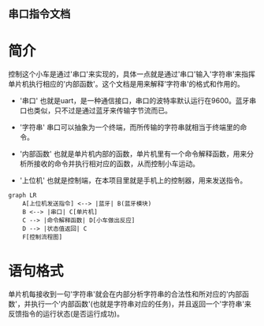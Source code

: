 ## 串口指令文档

# 简介

控制这个小车是通过'串口'来实现的，具体一点就是通过'串口'输入'字符串'来指挥单片机执行相应的'内部函数'。这个文档是用来解释'字符串'的格式和作用的。

* '串口' 也就是uart，是一种通信接口，串口的波特率默认运行在9600。蓝牙串口也类似，只不过是通过蓝牙来传输字节流而已。

* '字符串' 串口可以抽象为一个终端，而所传输的字符串就相当于终端里的命令。

* '内部函数' 也就是单片机内部的函数，单片机里有一个命令解释函数，用来分析所接收的命令并执行相对应的函数，从而控制小车运动。

* '上位机' 也就是控制端，在本项目里就是手机上的控制器，用来发送指令。

```mermaid
graph LR
    A[上位机发送指令] <--> |蓝牙| B(蓝牙模块)
    B <--> |串口| C[单片机]
    C --> |命令解释函数| D[小车做出反应]
    D --> |状态值返回| C
    F[控制流程图]
```

# 语句格式

单片机每接收到一句'字符串'就会在内部分析字符串的合法性和所对应的'内部函数'，并执行一个'内部函数'(也就是字符串对应的任务)，并且返回一个'字符串'来反馈指令的运行状态(是否运行成功)。